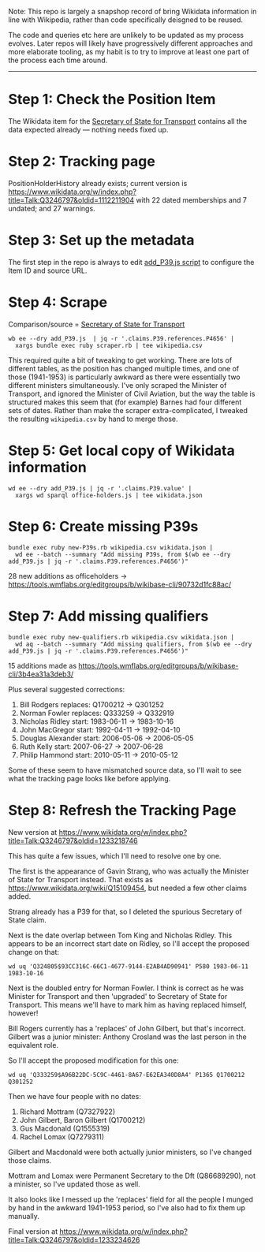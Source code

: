 Note: This repo is largely a snapshop record of bring Wikidata
information in line with Wikipedia, rather than code specifically
deisgned to be reused.

The code and queries etc here are unlikely to be updated as my process
evolves. Later repos will likely have progressively different approaches
and more elaborate tooling, as my habit is to try to improve at least
one part of the process each time around.

---------

Step 1: Check the Position Item
===============================

The Wikidata item for the
[Secretary of State for Transport](https://www.wikidata.org/wiki/Q3246797)
contains all the data expected already — nothing needs fixed up.

Step 2: Tracking page
=====================

PositionHolderHistory already exists; current version is
https://www.wikidata.org/w/index.php?title=Talk:Q3246797&oldid=1112211904
with 22 dated memberships and 7 undated; and 27 warnings.

Step 3: Set up the metadata
===========================

The first step in the repo is always to edit [add_P39.js script](add_P39.js) 
to configure the Item ID and source URL.

Step 4: Scrape
==============

Comparison/source = [Secretary of State for Transport](https://en.wikipedia.org/wiki/Secretary_of_State_for_Transport)

    wb ee --dry add_P39.js  | jq -r '.claims.P39.references.P4656' |
      xargs bundle exec ruby scraper.rb | tee wikipedia.csv

This required quite a bit of tweaking to get working. There are lots of
different tables, as the position has changed multiple times, and one of
those (1941-1953) is particularly awkward as there were essentially two different
ministers simultaneously. I've only scraped the Minister of Transport,
and ignored the Minister of Civil Aviation, but the way the table is
structured makes this seem that (for example) Barnes had four different
sets of dates. Rather than make the scraper extra-complicated, I tweaked
the resulting `wikipedia.csv` by hand to merge those.

Step 5: Get local copy of Wikidata information
==============================================

    wd ee --dry add_P39.js | jq -r '.claims.P39.value' |
      xargs wd sparql office-holders.js | tee wikidata.json

Step 6: Create missing P39s
===========================

    bundle exec ruby new-P39s.rb wikipedia.csv wikidata.json |
      wd ee --batch --summary "Add missing P39s, from $(wb ee --dry add_P39.js | jq -r '.claims.P39.references.P4656')"

28 new additions as officeholders -> https://tools.wmflabs.org/editgroups/b/wikibase-cli/90732d1fc88ac/

Step 7: Add missing qualifiers
==============================

    bundle exec ruby new-qualifiers.rb wikipedia.csv wikidata.json |
      wd aq --batch --summary "Add missing qualifiers, from $(wb ee --dry add_P39.js | jq -r '.claims.P39.references.P4656')"

15 additions made as https://tools.wmflabs.org/editgroups/b/wikibase-cli/3b4ea31a3deb3/

Plus several suggested corrections:

1. Bill Rodgers replaces: Q1700212 → Q301252
1. Norman Fowler replaces: Q333259 → Q332919
1. Nicholas Ridley start: 1983-06-11 → 1983-10-16
1. John MacGregor start: 1992-04-11 → 1992-04-10
1. Douglas Alexander start: 2006-05-06 → 2006-05-05
1. Ruth Kelly start: 2007-06-27 → 2007-06-28
1. Philip Hammond start: 2010-05-11 → 2010-05-12

Some of these seem to have mismatched source data, so I'll wait to see
what the tracking page looks like before applying.

Step 8: Refresh the Tracking Page
=================================

New version at https://www.wikidata.org/w/index.php?title=Talk:Q3246797&oldid=1233218746

This has quite a few issues, which I'll need to resolve one by one.

The first is the appearance of Gavin Strang, who was actually the Minister of State for Transport instead. That exists as https://www.wikidata.org/wiki/Q15109454, but needed a few other claims added.

Strang already has a P39 for that, so I deleted the spurious Secretary
of State claim.

Next is the date overlap between Tom King and Nicholas Ridley. This
appears to be an incorrect start date on Ridley, so I'll accept the
proposed change on that:

    wd uq 'Q324805$93CC316C-66C1-4677-9144-E2AB4AD90941' P580 1983-06-11 1983-10-16

Next is the doubled entry for Norman Fowler. I think is correct as he
was Minister for Transport and then 'upgraded' to Secretary of State for
Transport. This means we'll have to mark him as having replaced himself,
however!

Bill Rogers currently has a 'replaces' of John Gilbert, but that's
incorrect. Gilbert was a junior minister: Anthony Crosland was the last
person in the equivalent role.

So I'll accept the proposed modification for this one:

    wd uq 'Q333259$A96B22DC-5C9C-4461-8A67-E62EA340D8A4' P1365 Q1700212 Q301252

Then we have four people with no dates:

1. Richard Mottram (Q7327922)
1. John Gilbert, Baron Gilbert (Q1700212)
1. Gus Macdonald (Q1555319)
1. Rachel Lomax (Q7279311)

Gilbert and Macdonald were both actually junior ministers, so I've
changed those claims.

Mottram and Lomax were Permanent Secretary to the Dft (Q86689290), not a
minister, so I've updated those as well.

It also looks like I messed up the 'replaces' field for all the people I
munged by hand in the awkward 1941-1953 period, so I've also had to fix
them up manually.

Final version at https://www.wikidata.org/w/index.php?title=Talk:Q3246797&oldid=1233234626
